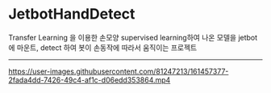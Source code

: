 # JetbotHandDetect
Transfer Learning 을 이용한 손모양 supervised learning하여 나온 모델을 jetbot에 마운트, detect 하여 봇이 손동작에 따라서 움직이는 프로젝트
* * *



https://user-images.githubusercontent.com/81247213/161457377-2fada4dd-7426-49c4-af1c-d06edd353864.mp4



